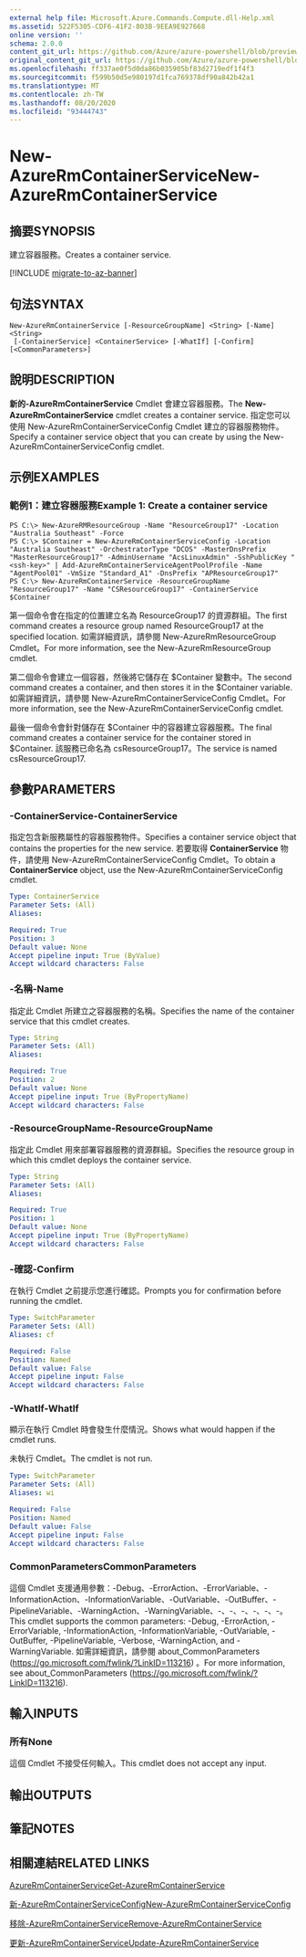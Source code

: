 ```yaml
---
external help file: Microsoft.Azure.Commands.Compute.dll-Help.xml
ms.assetid: 522F5305-CDF6-41F2-803B-9EEA9E927668
online version: ''
schema: 2.0.0
content_git_url: https://github.com/Azure/azure-powershell/blob/preview/src/ResourceManager/Compute/Stack/Commands.Compute/help/New-AzureRmContainerService.md
original_content_git_url: https://github.com/Azure/azure-powershell/blob/preview/src/ResourceManager/Compute/Stack/Commands.Compute/help/New-AzureRmContainerService.md
ms.openlocfilehash: ff337ae0f5d0da86b035905bf83d2719edf1f4f3
ms.sourcegitcommit: f599b50d5e980197d1fca769378df90a842b42a1
ms.translationtype: MT
ms.contentlocale: zh-TW
ms.lasthandoff: 08/20/2020
ms.locfileid: "93444743"
---
```

# <span data-ttu-id="ad635-101">New-AzureRmContainerService</span><span class="sxs-lookup"><span data-stu-id="ad635-101">New-AzureRmContainerService</span></span>

## <span data-ttu-id="ad635-102">摘要</span><span class="sxs-lookup"><span data-stu-id="ad635-102">SYNOPSIS</span></span>
<span data-ttu-id="ad635-103">建立容器服務。</span><span class="sxs-lookup"><span data-stu-id="ad635-103">Creates a container service.</span></span>

[!INCLUDE [migrate-to-az-banner](../../includes/migrate-to-az-banner.md)]

## <span data-ttu-id="ad635-104">句法</span><span class="sxs-lookup"><span data-stu-id="ad635-104">SYNTAX</span></span>

```
New-AzureRmContainerService [-ResourceGroupName] <String> [-Name] <String>
 [-ContainerService] <ContainerService> [-WhatIf] [-Confirm] [<CommonParameters>]
```

## <span data-ttu-id="ad635-105">說明</span><span class="sxs-lookup"><span data-stu-id="ad635-105">DESCRIPTION</span></span>
<span data-ttu-id="ad635-106">**新的-AzureRmContainerService** Cmdlet 會建立容器服務。</span><span class="sxs-lookup"><span data-stu-id="ad635-106">The **New-AzureRmContainerService** cmdlet creates a container service.</span></span>
<span data-ttu-id="ad635-107">指定您可以使用 New-AzureRmContainerServiceConfig Cmdlet 建立的容器服務物件。</span><span class="sxs-lookup"><span data-stu-id="ad635-107">Specify a container service object that you can create by using the New-AzureRmContainerServiceConfig cmdlet.</span></span>

## <span data-ttu-id="ad635-108">示例</span><span class="sxs-lookup"><span data-stu-id="ad635-108">EXAMPLES</span></span>

### <span data-ttu-id="ad635-109">範例1：建立容器服務</span><span class="sxs-lookup"><span data-stu-id="ad635-109">Example 1: Create a container service</span></span>
```
PS C:\> New-AzureRMResourceGroup -Name "ResourceGroup17" -Location "Australia Southeast" -Force
PS C:\> $Container = New-AzureRmContainerServiceConfig -Location "Australia Southeast" -OrchestratorType "DCOS" -MasterDnsPrefix "MasterResourceGroup17" -AdminUsername "AcsLinuxAdmin" -SshPublicKey "<ssh-key>" | Add-AzureRmContainerServiceAgentPoolProfile -Name "AgentPool01" -VmSize "Standard_A1" -DnsPrefix "APResourceGroup17"
PS C:\> New-AzureRmContainerService -ResourceGroupName "ResourceGroup17" -Name "CSResourceGroup17" -ContainerService $Container
```

<span data-ttu-id="ad635-110">第一個命令會在指定的位置建立名為 ResourceGroup17 的資源群組。</span><span class="sxs-lookup"><span data-stu-id="ad635-110">The first command creates a resource group named ResourceGroup17 at the specified location.</span></span>
<span data-ttu-id="ad635-111">如需詳細資訊，請參閱 New-AzureRmResourceGroup Cmdlet。</span><span class="sxs-lookup"><span data-stu-id="ad635-111">For more information, see the New-AzureRmResourceGroup cmdlet.</span></span>

<span data-ttu-id="ad635-112">第二個命令會建立一個容器，然後將它儲存在 $Container 變數中。</span><span class="sxs-lookup"><span data-stu-id="ad635-112">The second command creates a container, and then stores it in the $Container variable.</span></span>
<span data-ttu-id="ad635-113">如需詳細資訊，請參閱 New-AzureRmContainerServiceConfig Cmdlet。</span><span class="sxs-lookup"><span data-stu-id="ad635-113">For more information, see the New-AzureRmContainerServiceConfig cmdlet.</span></span>

<span data-ttu-id="ad635-114">最後一個命令會針對儲存在 $Container 中的容器建立容器服務。</span><span class="sxs-lookup"><span data-stu-id="ad635-114">The final command creates a container service for the container stored in $Container.</span></span>
<span data-ttu-id="ad635-115">該服務已命名為 csResourceGroup17。</span><span class="sxs-lookup"><span data-stu-id="ad635-115">The service is named csResourceGroup17.</span></span>

## <span data-ttu-id="ad635-116">參數</span><span class="sxs-lookup"><span data-stu-id="ad635-116">PARAMETERS</span></span>

### <span data-ttu-id="ad635-117">-ContainerService</span><span class="sxs-lookup"><span data-stu-id="ad635-117">-ContainerService</span></span>
<span data-ttu-id="ad635-118">指定包含新服務屬性的容器服務物件。</span><span class="sxs-lookup"><span data-stu-id="ad635-118">Specifies a container service object that contains the properties for the new service.</span></span>
<span data-ttu-id="ad635-119">若要取得 **ContainerService** 物件，請使用 New-AzureRmContainerServiceConfig Cmdlet。</span><span class="sxs-lookup"><span data-stu-id="ad635-119">To obtain a **ContainerService** object, use the New-AzureRmContainerServiceConfig cmdlet.</span></span>

```yaml
Type: ContainerService
Parameter Sets: (All)
Aliases: 

Required: True
Position: 3
Default value: None
Accept pipeline input: True (ByValue)
Accept wildcard characters: False
```

### <span data-ttu-id="ad635-120">-名稱</span><span class="sxs-lookup"><span data-stu-id="ad635-120">-Name</span></span>
<span data-ttu-id="ad635-121">指定此 Cmdlet 所建立之容器服務的名稱。</span><span class="sxs-lookup"><span data-stu-id="ad635-121">Specifies the name of the container service that this cmdlet creates.</span></span>

```yaml
Type: String
Parameter Sets: (All)
Aliases: 

Required: True
Position: 2
Default value: None
Accept pipeline input: True (ByPropertyName)
Accept wildcard characters: False
```

### <span data-ttu-id="ad635-122">-ResourceGroupName</span><span class="sxs-lookup"><span data-stu-id="ad635-122">-ResourceGroupName</span></span>
<span data-ttu-id="ad635-123">指定此 Cmdlet 用來部署容器服務的資源群組。</span><span class="sxs-lookup"><span data-stu-id="ad635-123">Specifies the resource group in which this cmdlet deploys the container service.</span></span>

```yaml
Type: String
Parameter Sets: (All)
Aliases: 

Required: True
Position: 1
Default value: None
Accept pipeline input: True (ByPropertyName)
Accept wildcard characters: False
```

### <span data-ttu-id="ad635-124">-確認</span><span class="sxs-lookup"><span data-stu-id="ad635-124">-Confirm</span></span>
<span data-ttu-id="ad635-125">在執行 Cmdlet 之前提示您進行確認。</span><span class="sxs-lookup"><span data-stu-id="ad635-125">Prompts you for confirmation before running the cmdlet.</span></span>

```yaml
Type: SwitchParameter
Parameter Sets: (All)
Aliases: cf

Required: False
Position: Named
Default value: False
Accept pipeline input: False
Accept wildcard characters: False
```

### <span data-ttu-id="ad635-126">-WhatIf</span><span class="sxs-lookup"><span data-stu-id="ad635-126">-WhatIf</span></span>
<span data-ttu-id="ad635-127">顯示在執行 Cmdlet 時會發生什麼情況。</span><span class="sxs-lookup"><span data-stu-id="ad635-127">Shows what would happen if the cmdlet runs.</span></span>

<span data-ttu-id="ad635-128">未執行 Cmdlet。</span><span class="sxs-lookup"><span data-stu-id="ad635-128">The cmdlet is not run.</span></span>

```yaml
Type: SwitchParameter
Parameter Sets: (All)
Aliases: wi

Required: False
Position: Named
Default value: False
Accept pipeline input: False
Accept wildcard characters: False
```

### <span data-ttu-id="ad635-129">CommonParameters</span><span class="sxs-lookup"><span data-stu-id="ad635-129">CommonParameters</span></span>
<span data-ttu-id="ad635-130">這個 Cmdlet 支援通用參數：-Debug、-ErrorAction、-ErrorVariable、-InformationAction、-InformationVariable、-OutVariable、-OutBuffer、-PipelineVariable、-WarningAction、-WarningVariable、-、-、-、-、-、-。</span><span class="sxs-lookup"><span data-stu-id="ad635-130">This cmdlet supports the common parameters: -Debug, -ErrorAction, -ErrorVariable, -InformationAction, -InformationVariable, -OutVariable, -OutBuffer, -PipelineVariable, -Verbose, -WarningAction, and -WarningVariable.</span></span> <span data-ttu-id="ad635-131">如需詳細資訊，請參閱 about_CommonParameters (https://go.microsoft.com/fwlink/?LinkID=113216) 。</span><span class="sxs-lookup"><span data-stu-id="ad635-131">For more information, see about_CommonParameters (https://go.microsoft.com/fwlink/?LinkID=113216).</span></span>

## <span data-ttu-id="ad635-132">輸入</span><span class="sxs-lookup"><span data-stu-id="ad635-132">INPUTS</span></span>

### <span data-ttu-id="ad635-133">所有</span><span class="sxs-lookup"><span data-stu-id="ad635-133">None</span></span>
<span data-ttu-id="ad635-134">這個 Cmdlet 不接受任何輸入。</span><span class="sxs-lookup"><span data-stu-id="ad635-134">This cmdlet does not accept any input.</span></span>

## <span data-ttu-id="ad635-135">輸出</span><span class="sxs-lookup"><span data-stu-id="ad635-135">OUTPUTS</span></span>

## <span data-ttu-id="ad635-136">筆記</span><span class="sxs-lookup"><span data-stu-id="ad635-136">NOTES</span></span>

## <span data-ttu-id="ad635-137">相關連結</span><span class="sxs-lookup"><span data-stu-id="ad635-137">RELATED LINKS</span></span>

[<span data-ttu-id="ad635-138">AzureRmContainerService</span><span class="sxs-lookup"><span data-stu-id="ad635-138">Get-AzureRmContainerService</span></span>](./Get-AzureRmContainerService.md)

[<span data-ttu-id="ad635-139">新-AzureRmContainerServiceConfig</span><span class="sxs-lookup"><span data-stu-id="ad635-139">New-AzureRmContainerServiceConfig</span></span>](./New-AzureRmContainerServiceConfig.md)

[<span data-ttu-id="ad635-140">移除-AzureRmContainerService</span><span class="sxs-lookup"><span data-stu-id="ad635-140">Remove-AzureRmContainerService</span></span>](./Remove-AzureRmContainerService.md)

[<span data-ttu-id="ad635-141">更新-AzureRmContainerService</span><span class="sxs-lookup"><span data-stu-id="ad635-141">Update-AzureRmContainerService</span></span>](./Update-AzureRmContainerService.md)


